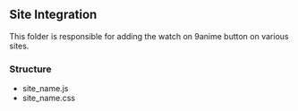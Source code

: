 ## Site Integration
This folder is responsible for adding the watch on 9anime button on various sites.

### Structure
* site_name.js
* site_name.css
